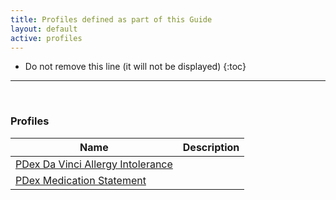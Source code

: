 ```yaml
---
title: Profiles defined as part of this Guide
layout: default
active: profiles
---
```


<!-- { :.no_toc } -->

<!-- TOC  the css styling for this is \pages\assets\css\project.css under 'markdown-toc'-->

* Do not remove this line (it will not be displayed)
{:toc}

<!-- end TOC -->

---
<br />

### Profiles

<table>
<thead>
<tr>
<th>Name</th>
<th>Description</th>
</tr>
</thead>
<tbody>
<tr>
<td><a href="StructureDefinition-PDex-Da-Vinci-Allergy-Intolerance.html">PDex Da Vinci Allergy Intolerance</a></td>
<td></td>
</tr>
<tr>
<td><a href="StructureDefinition-PDex-Medication-Statement.html">PDex Medication Statement</a></td>
<td></td>
</tr>
</tbody>
</table>



